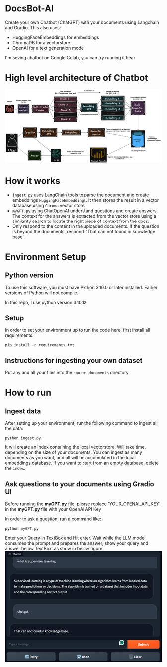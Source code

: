 # DocsBot-AI
Create your own Chatbot (ChatGPT) with your documents using Langchain and Gradio. 
This also uses:
- HuggingFaceEmbeddings for embeddings
- ChromaDB for a vectorstore
- OpenAI for a text generation model

I'm seving chatbot on Google Colab, you can try running it hear 

# High level architecture of Chatbot
![High level architecture of Chatbot](images/architecture.png)

# How it works
- ```ingest.py``` uses LangChain tools to parse the document and create embeddings ```HuggingFaceEmbeddings```. It then stores the result in a vector database using ```Chroma``` vector store.
- ```myGPT.py``` using ChatOpenAI understand questions and create answers. The context for the answers is extracted from the vector store using a similarity search to locate the right piece of context from the docs.
- Only respond to the content in the uploaded documents. If the question is beyond the documents, respond: 'That can not found in knowledge base'.

# Environment Setup
## Python version
To use this software, you must have Python 3.10.0 or later installed. Earlier versions of Python will not compile.

In this repo, I use python version 3.10.12

## Setup
In order to set your environment up to run the code here, first install all requirements:

```
pip install -r requirements.txt
```

## Instructions for ingesting your own dataset
Put any and all your files into the ```source_documents``` directory

# How to run
## Ingest data
After setting up your environment, run the following command to ingest all the data. 
```
python ingest.py
```
It will create an index containing the local vectorstore. Will take time, depending on the size of your documents. You can ingest as many documents as you want, and all will be accumulated in the local embeddings database. If you want to start from an empty database, delete the ```index```.
## Ask questions to your documents using Gradio UI
Before running the **myGPT.py** file, please replace 'YOUR_OPENAI_API_KEY' in the **myGPT.py** file with your OpenAI API Key

In order to ask a question, run a command like:
```
python myGPT.py
```
Enter your Query in TextBox and Hit enter. Wait while the LLM model consumes the prompt and prepares the answer, show your query and answer below TextBox. as show in below figure.
![](images/app.png)







